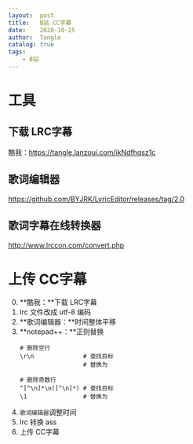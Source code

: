 ```yaml
---
layout:  post
title:   B站 CC字幕
date:    2020-10-25
author:  Tangle
catalog: true
tags:
    - B站
---
```


# 工具

## 下载 LRC字幕

酷我：<https://tangle.lanzoui.com/ikNdfhqsz1c>

## 歌词编辑器

<https://github.com/BYJRK/LyricEditor/releases/tag/2.0>

## 歌词字幕在线转换器

<http://www.lrccon.com/convert.php>

# 上传 CC字幕

0. **酷我：**下载 LRC字幕
0. lrc 文件改成 utf-8 编码
0. **歌词编辑器：**时间整体平移
0. **notepad++：**正则替换
    ```
    # 删除空行
    \r\n              # 查找目标
                      # 替换为

    # 删除奇数行
    ^[^\n]*\n([^\n]*) # 查找目标
    \1                # 替换为
    ```
0. `歌词编辑器`调整时间
0. lrc 转换 ass
0. 上传 CC字幕
